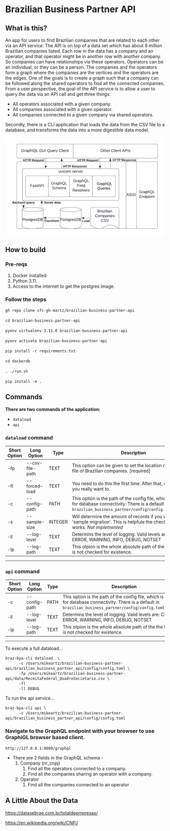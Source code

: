 # Brazilian Business Partner API #

## What is this?

An app for users to find Brazilian companies that are related to each other via an API service. The API is on top of a data set which has about 9 million Brazilian companies listed. Each row in the data has a company and an operator, and that operator might be in another row with another company. So companies can have relationships via these operators. Operators can be an individual, or they can be a person. The companies and the operators form a graph where the companies are the vertices and the operators are the edges. One of the goals is to create a graph such that a company can be followed along the shared operators to find all the connected companies. From a user perspective, the goal of the API service is to allow a user to query the data via an API call and get three things:

- All operators associated with a given company.
- All companies associated with a given operator.
- All companies connected to a given company via shared operators.

Secondly, there is a CLI application that loads the data from the CSV file to a database, and transforms the data into a more digestible data model. 

![Diagram](diagram/brazilian-companies-data-csv.png)

## How to build

### **Pre-reqs** 

1. Docker installed
2. Python 3.11.  
3. Access to the internet to get the postgres image.

### **Follow the steps** 

```shell script
gh repo clone sfc-gh-martz/brazilian-business-partner-api

cd brazilian-business-partner-api

pyenv virtualenv 3.11.0 brazilian-business-partner-api

pyenv activate brazilian-business-partner-api

pip install -r requirements.txt

cd dockerdb

. ./run.sh

pip install -e .
```


## Commands ##

**There are two commands of the application:**

* `dataload`
* `api`


### `dataload` command ### 

| Short Option | Long Option | Type | Description |
|------------- | ----------- | -----|-----------  |
| -fp | --csv-file-path | TEXT | This option can be given to set the location of the raw CSV file of Brazilian companies. [required]|
| -fl | --forced-load | TEXT | You need to do this the first time. After that, only do this if you really want to. |
| -c | --config-path | PATH | This option is the path of the config file, which is needed for database connectivity. There is a default in `brazilian_business_partner/config/config.toml`[required]|
| -s | --sample-size | INTEGER | Will determine the amount of records if you want to do a 'sample migration'. This is helpfule the check if the utility works. *Not implemented* |
| -ll | --log-level | TEXT | Determins the level of logging. Valid levels are: CRITICAL, ERROR, WARNING, INFO, DEBUG, NOTSET |
| -lp | --log-path | TEXT | This otpion is the whole absolute path of the the log file. It is not checked for existence. |

----------------------------------------------------------------------------------------------------------------------------------------

### `api` command ### 

| Short Option | Long Option | Type | Description |
|------------- | ----------- | -----|-----------  |
| -c | --config-path | PATH | This option is the path of the config file, which is needed for database connectivity. There is a default in `brazilian_business_partner/config/config.toml`[required]|
| -ll | --log-level | TEXT | Determins the level of logging. Valid levels are: CRITICAL, ERROR, WARNING, INFO, DEBUG, NOTSET |
| -lp | --log-path | TEXT | This otpion is the whole absolute path of the the log file. It is not checked for existence. |

----------------------------------------------------------------------------------------------------------------------------------------

To execute a full dataload...
```shell 
braz-bpa-cli dataload  \
      -c /Users/mikeartz/brazilian-business-partner-api/brazilian_business_partner_api/config/config.toml \
      -fp /Users/mikeartz/brazilian-business-partner-api/data/ReceitaFederal_QuadroSocietario.csv \
      -fl 
      -ll DEBUG
```
To run the api service...
```shell 
braz-bpa-cli api \
      -c /Users/mikeartz/brazilian-business-partner-api/brazilian_business_partner_api/config/config.toml
```

### Navigate to the GraphQL endpoint with your browser to use GraphiGL browser based client. ### 

```shell script
http://127.0.0.1:8000/graphql
```

- There are 2 fields in the GraphQL schema -
    1. Company (nr_cnpj)
        1. Find all the operators connected to a company.
        2. Find all the companies sharing an operator with a company.   
    2. Operator 
        1. Find all the companies connected to an operator

## A Little About the Data

https://datasebrae.com.br/totaldeempresas/

https://en.wikipedia.org/wiki/CNPJ

